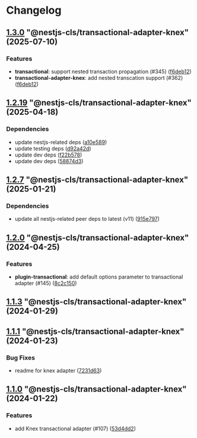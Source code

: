# Changelog

<!-- MONODEPLOY:BELOW -->

## [1.3.0](https://github.com/Papooch/nestjs-cls/compare/@nestjs-cls/transactional-adapter-knex@1.2.23...@nestjs-cls/transactional-adapter-knex@1.3.0) "@nestjs-cls/transactional-adapter-knex" (2025-07-10)<a name="1.3.0"></a>

### Features

* **transactional**: support nested transaction propagation (#345) ([f6deb12](https://github.com/Papooch/nestjs-cls/commits/f6deb12))
* **transactional-adapter-knex**: add nested transcation support (#362) ([f6deb12](https://github.com/Papooch/nestjs-cls/commits/f6deb12))




## [1.2.19](https://github.com/Papooch/nestjs-cls/compare/@nestjs-cls/transactional-adapter-knex@1.2.18...@nestjs-cls/transactional-adapter-knex@1.2.19) "@nestjs-cls/transactional-adapter-knex" (2025-04-18)<a name="1.2.19"></a>

### Dependencies

* update nestjs-related deps ([a10e589](https://github.com/Papooch/nestjs-cls/commits/a10e589))
* update testing deps ([d92a42d](https://github.com/Papooch/nestjs-cls/commits/d92a42d))
* update dev deps ([f22b578](https://github.com/Papooch/nestjs-cls/commits/f22b578))
* update dev deps ([58874d3](https://github.com/Papooch/nestjs-cls/commits/58874d3))




## [1.2.7](https://github.com/Papooch/nestjs-cls/compare/@nestjs-cls/transactional-adapter-knex@1.2.6...@nestjs-cls/transactional-adapter-knex@1.2.7) "@nestjs-cls/transactional-adapter-knex" (2025-01-21)<a name="1.2.7"></a>

### Dependencies

* update all nestjs-related peer deps to latest (v11) ([915e797](https://github.com/Papooch/nestjs-cls/commits/915e797))




## [1.2.0](https://github.com/Papooch/nestjs-cls/compare/@nestjs-cls/transactional-adapter-knex@1.1.9...@nestjs-cls/transactional-adapter-knex@1.2.0) "@nestjs-cls/transactional-adapter-knex" (2024-04-25)<a name="1.2.0"></a>

### Features

* **plugin-transactional**: add default options parameter to transactional adapter  (#145) ([8c2c150](https://github.com/Papooch/nestjs-cls/commits/8c2c150))




## [1.1.3](https://github.com/Papooch/nestjs-cls/compare/@nestjs-cls/transactional-adapter-knex@1.1.2...@nestjs-cls/transactional-adapter-knex@1.1.3) "@nestjs-cls/transactional-adapter-knex" (2024-01-29)<a name="1.1.3"></a>



## [1.1.1](https://github.com/Papooch/nestjs-cls/compare/@nestjs-cls/transactional-adapter-knex@1.1.0...@nestjs-cls/transactional-adapter-knex@1.1.1) "@nestjs-cls/transactional-adapter-knex" (2024-01-23)<a name="1.1.1"></a>

### Bug Fixes

* readme for knex adapter ([7231d63](https://github.com/Papooch/nestjs-cls/commits/7231d63))




## [1.1.0](https://github.com/Papooch/nestjs-cls/compare/@nestjs-cls/transactional-adapter-knex@1.0.0...@nestjs-cls/transactional-adapter-knex@1.1.0) "@nestjs-cls/transactional-adapter-knex" (2024-01-22)<a name="1.1.0"></a>

### Features

* add Knex transactional adapter (#107) ([53d4dd2](https://github.com/Papooch/nestjs-cls/commits/53d4dd2))


